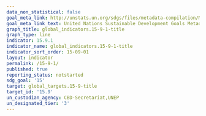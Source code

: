 ```yaml
---
data_non_statistical: false
goal_meta_link: http://unstats.un.org/sdgs/files/metadata-compilation/Metadata-Goal-15.pdf
goal_meta_link_text: United Nations Sustainable Development Goals Metadata (pdf 456kB)
graph_title: global_indicators.15-9-1-title
graph_type: line
indicator: 15.9.1
indicator_name: global_indicators.15-9-1-title
indicator_sort_order: 15-09-01
layout: indicator
permalink: /15-9-1/
published: true
reporting_status: notstarted
sdg_goal: '15'
target: global_targets.15-9-title
target_id: '15.9'
un_custodian_agency: CBD-Secretariat,UNEP
un_designated_tier: '3'
---
```

